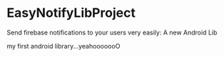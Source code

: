 # EasyNotifyLibProject
Send firebase notifications to your users very easily: A new Android Lib

my first android library...yeahooooooO
